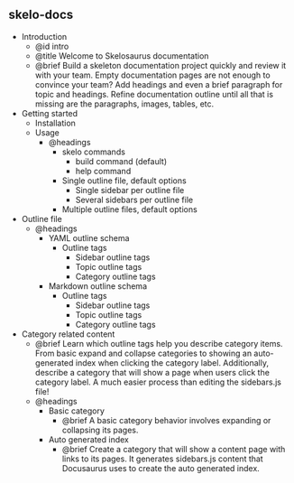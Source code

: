 
## skelo-docs

- Introduction
    - @id intro
    - @title Welcome to Skelosaurus documentation
    - @brief Build a skeleton documentation project quickly and review it with your team. Empty documentation pages are not enough to convince your team? Add headings and even a brief paragraph for topic and headings. Refine documentation outline until all that is missing are the paragraphs, images, tables, etc. 
- Getting started
    - Installation
    - Usage
        - @headings
            - skelo commands
                - build command (default)
                - help command
            - Single outline file, default options
                - Single sidebar per outline file
                - Several sidebars per outline file
            - Multiple outline files, default options
- Outline file
    - @headings
        - YAML outline schema
            - Outline tags
                - Sidebar outline tags
                - Topic outline tags
                - Category outline tags
        - Markdown outline schema
            - Outline tags
                - Sidebar outline tags
                - Topic outline tags
                - Category outline tags
- Category related content
    - @brief Learn which outline tags help you describe category items. From basic expand and collapse categories to showing an auto-generated index when clicking the category label. Additionally, describe a category that will show a page when users click the category label. A much easier process than editing the sidebars.js file!
    - @headings
        - Basic category
            - @brief A basic category behavior involves expanding or collapsing its pages.
        - Auto generated index
            - @brief Create a category that will show a content page with links to its pages. It generates sidebars.js content that Docusaurus uses to create the auto generated index.
